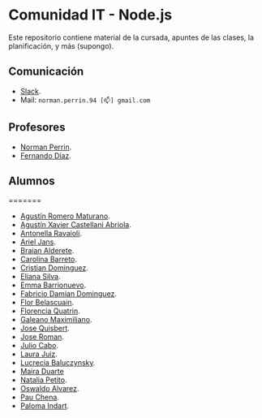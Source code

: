 # Comunidad IT - Node.js

Este repositorio contiene material de la cursada, apuntes de las clases, la planificación, y más (supongo).

## Comunicación

- [Slack](https://comit-nodejs.slack.com).
- Mail: `norman.perrin.94 [📫] gmail.com`

## Profesores

- [Norman Perrin](https://github.com/normanperrin).
- [Fernando Díaz](https://github.com/ferdiaz93).

## Alumnos


=======
- [Agustín Romero Maturano](https://github.com/Maturano98).
- [Agustín Xavier Castellani Abriola](https://github.com/agustinxca).
- [Antonella Ravaioli](https://github.com/antorava1).
- [Ariel Jans](https://github.com/ArielJans).
- [Braian Alderete](https://github.com/alderetebraian).
- [Carolina Barreto](https://github.com/caro-barreto).
- [Cristian Dominguez](https://github.com/cristiand391).
- [Eliana Silva](https://github.com/eliags).
- [Emma Barrionuevo](https://github.com/Victor-emanuel).
- [Fabricio Damian Dominguez](https://github.com/DamianDomzz).
- [Flor Belascuain](https://github.com/lachinu1).
- [Florencia Quatrin](https://github.com/apuyina).
- [Galeano Maximiliano](https://github.com/Axewound97).
- [Jose Quisbert](https://github.com/jlq05).
- [Jose Roman](https://github.com/Joseroman12).
- [Julio Cabo](https://github.com/juliocabo).
- [Laura Juiz](https://github.com/laurajuanna).
- [Lucrecia Baluczynsky](https://github.com/Lubigsis).
- [Maira Duarte](https://github.com/mairasaideduarte)
- [Natalia Petito](https://github.com/nataliapetito).
- [Oswaldo Alvarez](https://github.com/AnubisSekhmet).
- [Pau Chena](https://github.com/pauchena).
- [Paloma Indart](https://github.com/palomaindart).

